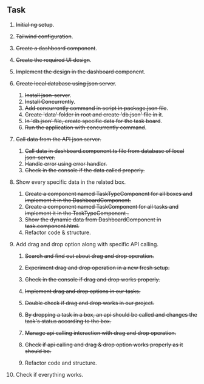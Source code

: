 ## Task

1. ~~Initial ng setup~~.

2. ~~Tailwind configuration~~.

3. ~~Create a dashboard component~~.

4. ~~Create the required UI design~~.

5. ~~Implement the design in the dashboard component~~.

6. ~~Create local database using json server~~.
    1. ~~Install json-server~~.
    2. ~~Install Concurrently~~.
    3. ~~Add concurrently command in script in package.json file~~.
    4. ~~Create 'data' folder in root and create 'db.json' file in it~~.
    5. ~~In 'db.json' file, create specific data for the task board~~.
    6. ~~Run the application with concurrently command~~.

7. ~~Call data from the API json server.~~
    1. ~~Call data in dashboard.component.ts file from database of local json-server.~~
    2. ~~Handle error using error handler.~~
    3. ~~Check in the console if the data called properly.~~

8. Show every specific data in the related box.
    1. ~~Create a component named TaskTypeComponent for all boxes and implement it in the DashboardComponent.~~
    2. ~~Create a component named TaskComponent for all tasks and implement it in the TaskTypeComponent .~~
    3. ~~Show the dynamic data from DashboardComponent in task.component.html.~~  
    4. Refactor code & structure.

9. Add drag and drop option along with specific API calling.
    1. ~~Search and find out about drag and drop operation.~~

    2. ~~Experiment drag and drop operation in a  new fresh setup.~~

    3. ~~Check in the console if drag and drop works properly.~~

    4. ~~Implement drag and drop options in our tasks.~~

    5. ~~Double check if drag and drop works in our project.~~

    6. ~~By dropping a task in a box, an api should be called and changes the task's status according to the box.~~

    7. ~~Manage api calling interaction with drag and drop operation.~~

    8. ~~Check if api calling and drag & drop option works properly as it should be.~~

    9. Refactor code and structure.
    
10. Check if everything works.
